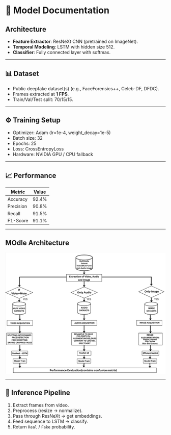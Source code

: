 # 📑 Model Documentation

## Architecture
- **Feature Extractor**: ResNeXt CNN (pretrained on ImageNet).
- **Temporal Modeling**: LSTM with hidden size 512.
- **Classifier**: Fully connected layer with softmax.

---

## 📊 Dataset
- Public deepfake dataset(s) (e.g., FaceForensics++, Celeb-DF, DFDC).
- Frames extracted at **1 FPS**.
- Train/Val/Test split: 70/15/15.

---

## ⚙️ Training Setup
- Optimizer: Adam (lr=1e-4, weight_decay=1e-5)
- Batch size: 32
- Epochs: 25
- Loss: CrossEntropyLoss
- Hardware: NVIDIA GPU / CPU fallback

---

## 📈 Performance
| Metric        | Value |
|---------------|-------|
| Accuracy      | 92.4% |
| Precision     | 90.8% |
| Recall        | 91.5% |
| F1-Score      | 91.1% |

---

## MOdle Architecture
<p align="center">
  <img src="https://github.com/Bibekmeher35/AI-DeepFake-Detection/blob/main/Repo_media/Model_Structure.png" />
</p>

---

## 🐍 Inference Pipeline
1. Extract frames from video.  
2. Preprocess (resize → normalize).  
3. Pass through ResNeXt → get embeddings.  
4. Feed sequence to LSTM → classify.  
5. Return `Real` / `Fake` probability.  
